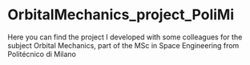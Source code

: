 # OrbitalMechanics_project_PoliMi
Here you can find the project I developed with some colleagues for the subject Orbital Mechanics, part of the MSc in Space Engineering from Politécnico di Milano
